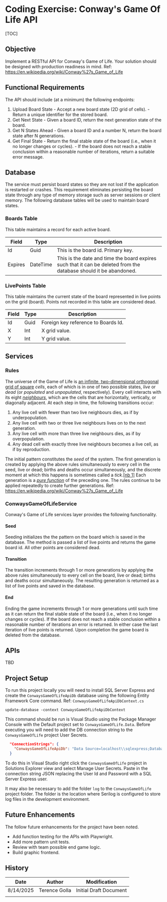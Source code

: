 # Coding Exercise: Conway's Game Of Life API


[TOC]

## Objective

Implement a RESTful API for Conway's Game of Life. Your solution should be designed with  production readiness in mind. Ref:  https://en.wikipedia.org/wiki/Conway%27s_Game_of_Life  

## Functional Requirements

The API should include (at a minimum) the following endpoints:  

1. Upload Board State - Accept a new board state (2D grid of cells). - Return a unique identifier for the stored board.
2. Get Next State - Given a board ID, return the next generation state of the board.  
3. Get N States Ahead - Given a board ID and a number N, return the board state after N generations.  
4. Get Final State - Return the final stable state of the board (i.e., when it no longer changes or cycles). - If the board does not reach a stable conclusion within a reasonable number of iterations,  return a suitable error message.

## Database

The service must persist board states so they are not lost if the application is restarted or crashes. This requirement eliminates persisting the board state through any type of memory storage such as server sessions or client memory. The following database tables will be used to maintain board states.

### Boards Table

This table maintains a record for each active board.

| Field   | Type     | Description                                                  |
| ------- | -------- | ------------------------------------------------------------ |
| Id      | Guid     | This is the board id. Primary key.                           |
| Expires | DateTime | This is the date and time the board expires such that it can be deleted from the database should it be abandoned. |

### LivePoints Table

This table maintains the current state of the board represented in live points on the grid (board). Points not recorded in this table are considered dead.

| Field | Type | Description                         |
| ----- | ---- | ----------------------------------- |
| Id    | Guid | Foreign key reference to Boards Id. |
| X     | Int  | X grid value.                       |
| Y     | Int  | Y grid value.                       |

## Services

### Rules

The universe of the Game of Life is [an infinite, two-dimensional orthogonal grid of square](https://en.wikipedia.org/wiki/Square_tiling) *cells*, each of which is in one of two possible states, *live* or *dead* (or *populated* and *unpopulated*, respectively). Every cell interacts with its eight *[neighbours](https://en.wikipedia.org/wiki/Moore_neighborhood)*, which are the cells that are horizontally, vertically, or diagonally adjacent. At each step in time, the following transitions occur:

1. Any live cell with fewer than two live neighbours dies, as if by underpopulation.
2. Any live cell with two or three live neighbours lives on to the next generation.
3. Any live cell with more than three live neighbours dies, as if by overpopulation.
4. Any dead cell with exactly three live neighbours becomes a live cell, as if by reproduction.

The initial pattern constitutes the *seed* of the system. The first generation is created by applying the above rules simultaneously to every cell in the seed, live or dead; births and deaths occur simultaneously, and the discrete moment at which this happens is sometimes called a *tick*.[[nb 1\]](https://en.wikipedia.org/wiki/Conway's_Game_of_Life#cite_note-7) Each generation is a *[pure function](https://en.wikipedia.org/wiki/Pure_function)* of the preceding one. The rules continue to be applied repeatedly to create further generations. Ref:  https://en.wikipedia.org/wiki/Conway%27s_Game_of_Life  

### ConwaysGameOfLifeService

Conway's Game of Life services layer provides the following functionality.

#### Seed

Seeding initializes the the pattern on the board which is saved in the database. The method is passed a list of live points and returns the game board id. All other points are considered dead.

#### Transition

The transition increments through 1 or more generations by applying the above rules simultaneously to every cell on the board, live or dead; births and deaths occur simultaneously. The resulting generation is returned as a list of live points and saved in the database.

#### End

Ending the game increments through 1 or more generations until such time as it can return the final stable state of the board (i.e., when it no longer changes or cycles). If the board does not reach a stable conclusion within a reasonable number of iterations an error is returned. In either case the last iteration of live points is returned. Upon completion the game board is deleted from the database. 

## APIs

TBD

## Project Setup

To run this project locally you will need to install SQL Server Express and create the `ConwaysGameOfLifeApiDb` database using the following Entity Framework Core command. Ref: `ConwaysGameOfLifeApiDbContext.cs`

```
update-database -context ConwaysGameOfLifeApiDbContext
```

This command should be run is Visual Studio using the Package Manager Console with the Default project set to `ConwaysGameOfLife.Data`. Before executing you will need to add the DB connection string to the `ConwaysGameOfLife` project User Secrets.

```json
  "ConnectionStrings": {
    "ConwaysGameOfLifeApiDb": "Data Source=localhost\\sqlexpress;Database=ConwaysGameOfLifeApiDb;Integrated Security=false;Encrypt=false;User ID=xxxxxxxx;Password=xxxxxxxx;"
  }
```

To do this in Visual Studio right click the `ConwaysGameOfLife` project in Solutions Explorer view and select Manage User Secrets. Paste in the connection string JSON replacing the User Id and Password with a SQL Server Express user.

It may also be necessary to add the folder `log` to the `ConwaysGameOfLife` project folder. The folder is the location where Serilog is configured to store log files in the development environment.

## Future Enhancements

The follow future enhancements for the project have been noted.

- Add function testing for the APIs with Playwright.
- Add more pattern unit tests.
- Review with team possible end game logic.
- Build graphic frontend.


## History

| Date      | Author        | Modification           |
| --------- | ------------- | ---------------------- |
| 8/14/2025 | Terence Golla | Initial Draft Document |
|           |               |                        |

